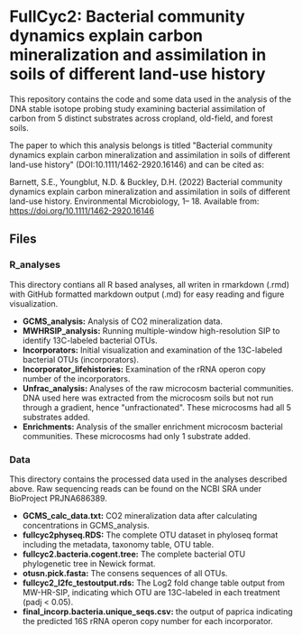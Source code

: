 # FullCyc2: Bacterial community dynamics explain carbon mineralization and assimilation in soils of different land-use history

This repository contains the code and some data used in the analysis of the DNA stable isotope probing study examining bacterial assimilation of carbon from 5 distinct substrates across cropland, old-field, and forest soils. 

The paper to which this analysis belongs is titled "Bacterial community dynamics explain carbon mineralization and assimilation in soils of different land-use history" (DOI:10.1111/1462-2920.16146) and can be cited as:

Barnett, S.E., Youngblut, N.D. & Buckley, D.H. (2022) Bacterial community dynamics explain carbon mineralization and assimilation in soils of different land-use history. Environmental Microbiology, 1– 18. Available from: https://doi.org/10.1111/1462-2920.16146


## Files

### R_analyses
This directory contians all R based analyses, all writen in rmarkdown (.rmd) with GitHub formatted markdown output (.md) for easy reading and figure visualization.
* **GCMS_analysis:** Analysis of CO2 mineralization data.
* **MWHRSIP_analysis:** Running multiple-window high-resolution SIP to identify 13C-labeled bacterial OTUs.
* **Incorporators:** Initial visualization and examination of the 13C-labeled bacterial OTUs (incorporators).
* **Incorporator_lifehistories:** Examination of the rRNA operon copy number of the incorporators.
* **Unfrac_analysis:** Analyses of the raw microcosm bacterial communities. DNA used here was extracted from the microcosm soils but not run through a gradient, hence "unfractionated". These microcosms had all 5 substrates added.
* **Enrichments:** Analysis of the smaller enrichment microcosm bacterial communities. These microcosms had only 1 substrate added.


### Data
This directory contains the processed data used in the analyses described above. Raw sequencing reads can be found on the NCBI SRA under BioProject PRJNA686389.
* **GCMS_calc_data.txt:** CO2 mineralization data after calculating concentrations in GCMS_analysis.
* **fullcyc2physeq.RDS:** The complete OTU dataset in phyloseq format including the metadata, taxonomy table, OTU table.
* **fullcyc2.bacteria.cogent.tree:** The complete bacterial OTU phylogenetic tree in Newick format.
* **otusn.pick.fasta:** The consens sequences of all OTUs.
* **fullcyc2_l2fc_testoutput.rds:** The Log2 fold change table output from MW-HR-SIP, indicating which OTU are 13C-labeled in each treatment (padj < 0.05).
* **final_incorp.bacteria.unique_seqs.csv:** the output of paprica indicating the predicted 16S rRNA operon copy number for each incorporator.
